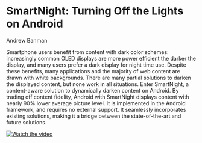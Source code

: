 # SmartNight: Turning Off the Lights on Android

Andrew Banman

Smartphone users benefit from content with dark color schemes: increasingly common OLED displays are more power efficient the darker the display, and many users prefer a dark display for night time use. Despite these benefits, many applications and the majority of web content are drawn with white backgrounds. There are many partial solutions to darken the displayed content, but none work in all situations. Enter SmartNight, a content-aware solution to dynamically darken content on Android. By trading off content fidelity, Android with SmartNight displays content with nearly 90% lower average picture level. It is implemented in the Android framework, and requires no external support. It seamlessly incorporates existing solutions, making it a bridge between the state-of-the-art and future solutions.

[![Watch the video](https://img.youtube.com/vi/C5uFms44C-Y/maxresdefault.jpg)](https://www.youtube.com/watch?v=C5uFms44C-Y)

